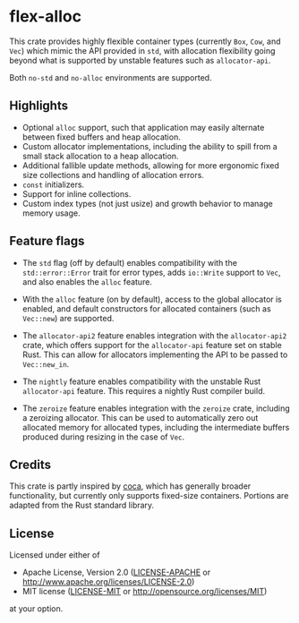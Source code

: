 # flex-alloc

This crate provides highly flexible container types (currently `Box`, `Cow`, and `Vec`) which mimic the API provided in `std`, with allocation flexibility going beyond what is supported by unstable features such as `allocator-api`.

Both `no-std` and `no-alloc` environments are supported.

## Highlights

- Optional `alloc` support, such that application may easily alternate between fixed buffers and heap allocation.
- Custom allocator implementations, including the ability to spill from a small stack allocation to a heap allocation.
- Additional fallible update methods, allowing for more ergonomic fixed size collections and handling of allocation errors.
- `const` initializers.
- Support for inline collections.
- Custom index types (not just usize) and growth behavior to manage memory usage.

## Feature flags

- The `std` flag (off by default) enables compatibility with the `std::error::Error` trait for error types, adds `io::Write` support to `Vec`, and also enables the `alloc` feature.

- With the `alloc` feature (on by default), access to the global allocator is enabled, and default constructors for allocated containers (such as `Vec::new`) are supported.

- The `allocator-api2` feature enables integration with the `allocator-api2` crate, which offers support for the `allocator-api` feature set on stable Rust. This can allow for allocators implementing the API to be passed to `Vec::new_in`.

- The `nightly` feature enables compatibility with the unstable Rust `allocator-api` feature. This requires a nightly Rust compiler build.

- The `zeroize` feature enables integration with the `zeroize` crate, including a zeroizing allocator. This can be used to automatically zero out allocated memory for allocated types, including the intermediate buffers produced during resizing in the case of `Vec`.

## Credits

This crate is partly inspired by [coca](https://crates.io/crates/coca), which has generally broader functionality, but currently only supports fixed-size containers. Portions are adapted from the Rust standard library.

## License

Licensed under either of

- Apache License, Version 2.0 ([LICENSE-APACHE](https://github.com/andrewwhitehead/flex-collect/blob/main/LICENSE-APACHE) or http://www.apache.org/licenses/LICENSE-2.0)
- MIT license ([LICENSE-MIT](https://github.com/andrewwhitehead/flex-collect/blob/main/LICENSE-MIT) or http://opensource.org/licenses/MIT)

at your option.
